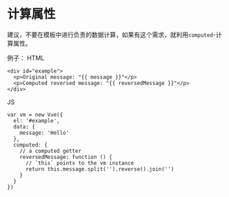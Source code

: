 # 计算属性

建议，不要在模板中进行负责的数据计算，如果有这个需求，就利用```computed```-计算属性。

例子：
HTML

    <div id="example">
      <p>Original message: "{{ message }}"</p>
      <p>Computed reversed message: "{{ reversedMessage }}"</p>
    </div>

JS

    var vm = new Vue({
      el: '#example',
      data: {
        message: 'Hello'
      },
      computed: {
        // a computed getter
        reversedMessage: function () {
          // `this` points to the vm instance
          return this.message.split('').reverse().join('')
        }
      }
    })